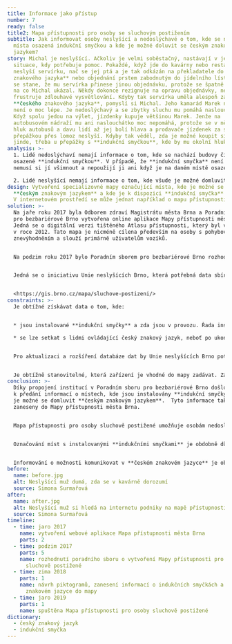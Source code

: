 ```yaml
---
title: Informace jako přístup
number: 7
ready: false
title2: Mapa přístupnosti pro osoby se sluchovým postižením
subtitle: Jak informovat osoby neslyšící a nedoslýchavé o tom, kde se nachází
  místa osazená indukční smyčkou a kde je možné doluvit se českým znakovým
  jazykem?
story: Michal je neslyšící. Ačkoliv je velmi soběstačný, nastávají v jeho životě
  situace, kdy potřebuje pomoc. Pokaždé, když jde do kavárny nebo restaurace,
  neslyší servírku, nač se jej ptá a je tak odkázán na překladatele do **českého
  znakového jazyka** nebo objednání prstem zabodnutým do jídelního lístku. Občas
  se stane, že mu servírka přinese jinou objednávku, protože se špatně podívá,
  na co Michal ukázal. Někdy dokonce rezignuje na opravu objednávky, neboť jej
  frustruje zdlouhavé vysvětlování. Kdyby tak servírka uměla alespoň základy
  **českého znakového jazyka**, pomyslí si Michal. Jeho kamarád Marek na tom
  není o moc lépe. Je nedoslýchavý a se zbytky sluchu mu pomáhá naslouchátko.
  Když spolu jedou na výlet, jízdenky kupuje většinou Marek. Jenže na
  autobusovém nádraží mu ani naslouchátko moc nepomáhá, protože se v něm tříští
  hluk autobusů a davu lidí až jej bolí hlava a prodavače jízdenek za skleněnou
  přepážkou přes lomoz neslyší. Kdyby tak věděl, zda je možné koupit si lístky
  jinde, třeba u přepážky s **indukční smyčkou**, kde by mu okolní hluk nevadil.
analysis: >-
  1. Lidé nedoslýchaví nemají informace o tom, kde se nachází budovy či přepážky
  osazené **indukční smyčkou**. V případě, že **indukční smyčka** není označena,
  nemusí si jí všimnout a nepoužijí ji ani když je na daném místě osazena.

  2. Lidé neslyšící nemají informace o tom, kde všude je možné domluvit se **českým znakovým jazykem**. I v případě, že se nachází na místě, kdy by bylo možné komunikovat **českým znakovým jazykem**, jelikož o této možnosti nevědí, nemohou ji využít.
design: Vytvoření specializovné mapy označující místa, kde je možné se domluvit
  **českým znakovým jazykem** a kde je k dispozici **indukční smyčka**.
  V internetovém prostředí se může jednat například o mapu přístupnosti.
solution: >-
  Na jaře roku 2017 byla Odborem zdraví Magistrátu města Brna a Poradním sborem
  pro bezbariérové Brno vytvořena online aplikace Mapy přístupnosti města Brna.
  Jedná se o digitální verzi tištěného Atlasu přístupnosti, který byl vytvořen
  v roce 2012. Tato mapa je nicméně cílena především na osoby s pohybovým
  znevýhodněním a slouží primárně uživatelům vozíků.


  Na podzim roku 2017 bylo Poradním sborem pro bezbariérové Brno rozhodnuto, že základ této aplikace bude použit pro vytvoření speciální Mapy přístupnosti pro osoby sluchově postižené. Mapová aplikace zobrazuje místa v Brně, kde jsou i) instalovány **indukční smyčky** nebo ii) kde se lze domluvit **českým znakovým jazykem**.


  Jedná se o iniciativu Unie neslyšících Brno, která potřebná data sbírá a aktualizuje. Piktogramy pro mapovou aplikaci byly vytvořeny zaměstnanci Odboru městské informatiky a do mapy byly zaneseny začátkem roku 2019. Unie neslyšících Brno plánuje místa osazená **indukční smyčkou** fyzicky označovat piktogramem i přímo v terénu.


  <https://gis.brno.cz/mapa/sluchove-postizeni/>
constraints: >-
  Je obtížné získávat data o tom, kde: 


  * jsou instalované **indukční smyčky** a zda jsou v provozu. Řada institucí **indukční smyčky** nainstalované má, ale nespouští je (například soudy).

  * se lze setkat s lidmi ovládající český znakový jazyk, neboť po ukončení kurzů **českého zankového jazyka** dochází k přerušení kontaktů a neexistují informace, kde se lidé s touto kompetencí nachází.


  Pro aktualizaci a rozšíření databáze dat by Unie neslyšících Brno potřebovala další pracovní sílu. 


  Je obtížně stanovitelné, která zařízení je vhodné do mapy zadávat. Zařazení například kavárny pouze na základě znalosti, že zde jeden zaměstnanec ovládá **český znakový jazyk**, může být pro uživatele zcestné, pokud kavárnu navštíví mimo dobu jeho směny.
conclusion: >-
  Díky propojení institucí v Poradním sboru pro bezbariérové Brno došlo
  k předání informací o místech, kde jsou instalovány **indukční smyčky** a kde
  je možné se domluvit **českým znakovým jazykem**.  Tyto informace tak byly
  zaneseny do Mapy přístupnosti města Brna.


  Mapa přístupnosti pro osoby sluchově postižené umožňuje osobám nedoslýchavým dopředu se seznámit s tím, zda je na daném místě instalována **indukční smyčka** a osobám neslyšícícm, zda je možné očekávat, že se na daném místě bude možné domluvit **českým znakovým jazykem**.


  Označování míst s instalovanými **indukčními smyčkami** je obdobně důležitá jako jejich samotná instalace.


  Informování o možnosti komunikovat v **českém znakovém jazyce** je obdobně důležité jako jeho znalost.
before:
  name: before.jpg
  alt: Neslyšící muž dumá, zda se v kavárně dorozumí
  source: Simona Surmařová
after:
  name: after.jpg
  alt: Neslyšící muž si hledá na internetu podniky na mapě přístupnosti
  source: Simona Surmařová
timeline:
  - time: jaro 2017
    name: vytvoření webové aplikace Mapa přístupnosti města Brna
    parts: 2
  - time: podzim 2017
    parts: 5
    name: rozhodnutí poradního sboru o vytvoření Mapy přístupnosti pro osoby
      sluchově postižené
  - time: zima 2018
    parts: 1
    name: návrh piktogramů, zanesení informací o indukčních smyčkách a českém
      znakovém jazyce do mapy
  - time: jaro 2019
    parts: 1
    name: spuštěna Mapa přístupnosti pro osoby sluchově postižené
dictionary:
  - český znakový jazyk
  - indukční smyčka
---
```


